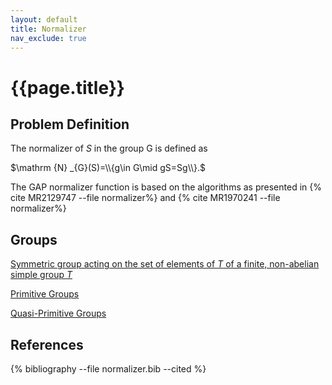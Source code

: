 ```yaml
---
layout: default
title: Normalizer
nav_exclude: true
---
```


# {{page.title}}

## Problem Definition
The normalizer of $S$ in the group G is defined as

$\mathrm {N} _{G}(S)=\\{g\in G\mid gS=Sg\\}.$

The GAP normalizer function is based on the algorithms as presented in {% cite MR2129747 --file normalizer%} and {% cite MR1970241 --file normalizer%}

## Groups

[Symmetric group acting on the set of elements of $T$ of a finite, non-abelian simple group $T$](./groups/SimpleFiniteNonAbelian.g)

[Primitive Groups](./groups/Primitive.g)

[Quasi-Primitive Groups](./groups/QuasiPrimitive.)


## References
{% bibliography --file normalizer.bib --cited %}